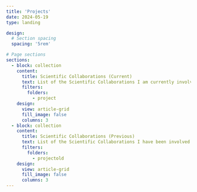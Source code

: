 ```yaml
---
title: 'Projects'
date: 2024-05-19
type: landing

design:
  # Section spacing
  spacing: '5rem'

# Page sections
sections:
  - block: collection
    content:
      title: Scientific Collaborations (Current)
      text: List of the Scientific Collaborations I am currently involved.
      filters:
        folders:
          - project
    design:
      view: article-grid
      fill_image: false
      columns: 3
  - block: collection
    content:
      title: Scientific Collaborations (Previous)
      text: List of the Scientific Collaborations I have been involved throughout my research career.
      filters:
        folders:
          - projectold
    design:
      view: article-grid
      fill_image: false
      columns: 3
---
```

